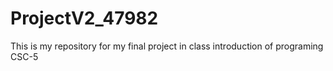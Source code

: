 ProjectV2_47982
===============

This is my repository for my final project in class introduction of programing CSC-5
